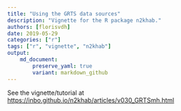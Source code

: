 ```yaml
---
title: "Using the GRTS data sources"
description: "Vignette for the R package n2khab."
authors: [florisvdh]
date: 2019-05-29
categories: ["r"]
tags: ["r", "vignette", "n2khab"]
output: 
    md_document:
        preserve_yaml: true
        variant: markdown_github
---
```


See the vignette/tutorial at <https://inbo.github.io/n2khab/articles/v030_GRTSmh.html>
